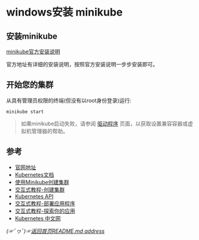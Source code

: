 # windows安装 minikube

## 安装minikube
[minikube官方安装说明](https://minikube.sigs.k8s.io/docs/start/)

官方地址有详细的安装说明，按照官方安装说明一步步安装即可。

## 开始您的集群
从具有管理员权限的终端(但没有以root身份登录)运行:

```shell
minikube start
```
> 如果minikube启动失败，请参阅 [驱动程序](https://minikube.sigs.k8s.io/docs/drivers/) 页面，以获取设置兼容容器或虚拟机管理器的帮助。




## 参考
* [官网地址](https://kubernetes.io/)
* [Kubernetes文档](https://kubernetes.io/docs/home/)
* [使用Minikube创建集群](https://kubernetes.io/docs/tutorials/kubernetes-basics/create-cluster/cluster-intro/)
* [交互式教程-创建集群](https://kubernetes.io/docs/tutorials/kubernetes-basics/create-cluster/cluster-interactive/)
* [Kubernetes API](https://kubernetes.io/docs/concepts/overview/kubernetes-api/)
* [交互式教程-部署应用程序](https://kubernetes.io/docs/tutorials/kubernetes-basics/deploy-app/deploy-interactive/)
* [交互式教程-探索你的应用](https://kubernetes.io/docs/tutorials/kubernetes-basics/explore/explore-interactive/)
* [Kubernetes 中文网](https://kubernetes.io/zh/docs/tutorials/kubernetes-basics/)



*(☞ﾟヮﾟ)☞[返回首页README.md address](https://github.com/fredomli/java-standard)*

